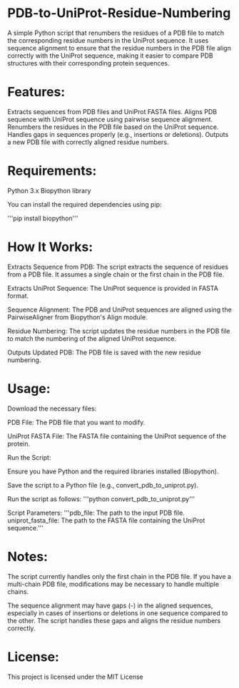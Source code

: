 # PDB-to-UniProt-Residue-Numbering
A simple Python script that renumbers the residues of a PDB file to match the corresponding residue numbers in the UniProt sequence.
It uses sequence alignment to ensure that the residue numbers in the PDB file align correctly with the UniProt sequence, making it easier to compare PDB structures with their corresponding protein sequences.

# Features:

Extracts sequences from PDB files and UniProt FASTA files.
Aligns PDB sequence with UniProt sequence using pairwise sequence alignment.
Renumbers the residues in the PDB file based on the UniProt sequence.
Handles gaps in sequences properly (e.g., insertions or deletions).
Outputs a new PDB file with correctly aligned residue numbers.

# Requirements:

Python 3.x
Biopython library

You can install the required dependencies using pip:

'''pip install biopython'''

# How It Works:

Extracts Sequence from PDB: The script extracts the sequence of residues from a PDB file. It assumes a single chain or the first chain in the PDB file.

Extracts UniProt Sequence: The UniProt sequence is provided in FASTA format.

Sequence Alignment: The PDB and UniProt sequences are aligned using the PairwiseAligner from Biopython's Align module.

Residue Numbering: The script updates the residue numbers in the PDB file to match the numbering of the aligned UniProt sequence.

Outputs Updated PDB: The PDB file is saved with the new residue numbering.

# Usage:

Download the necessary files:

PDB File: The PDB file that you want to modify.

UniProt FASTA File: The FASTA file containing the UniProt sequence of the protein.

Run the Script:

Ensure you have Python and the required libraries installed (Biopython).

Save the script to a Python file (e.g., convert_pdb_to_uniprot.py).

Run the script as follows:
'''python convert_pdb_to_uniprot.py'''

Script Parameters:
'''pdb_file: The path to the input PDB file.
uniprot_fasta_file: The path to the FASTA file containing the UniProt sequence.'''

# Notes:

The script currently handles only the first chain in the PDB file. If you have a multi-chain PDB file, modifications may be necessary to handle multiple chains.

The sequence alignment may have gaps (-) in the aligned sequences, especially in cases of insertions or deletions in one sequence compared to the other. The script handles these gaps and aligns the residue numbers correctly.

# License:

This project is licensed under the MIT License
